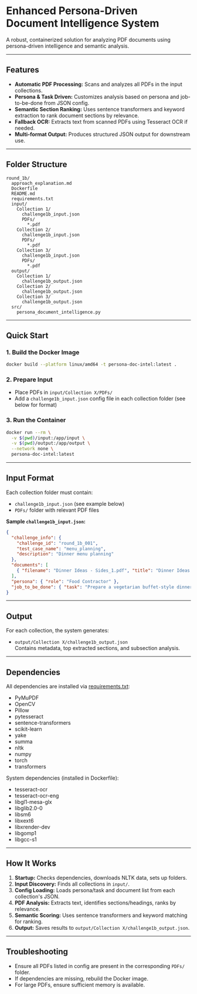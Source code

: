 # Enhanced Persona-Driven Document Intelligence System

A robust, containerized solution for analyzing PDF documents using persona-driven intelligence and semantic analysis.

---

## Features

- **Automatic PDF Processing:** Scans and analyzes all PDFs in the input collections.
- **Persona & Task Driven:** Customizes analysis based on persona and job-to-be-done from JSON config.
- **Semantic Section Ranking:** Uses sentence transformers and keyword extraction to rank document sections by relevance.
- **Fallback OCR:** Extracts text from scanned PDFs using Tesseract OCR if needed.
- **Multi-format Output:** Produces structured JSON output for downstream use.

---

## Folder Structure

```
round_1b/
  approach_explanation.md
  Dockerfile
  README.md
  requirements.txt
  input/
    Collection 1/
      challenge1b_input.json
      PDFs/
        *.pdf
    Collection 2/
      challenge1b_input.json
      PDFs/
        *.pdf
    Collection 3/
      challenge1b_input.json
      PDFs/
        *.pdf
  output/
    Collection 1/
      challenge1b_output.json
    Collection 2/
      challenge1b_output.json
    Collection 3/
      challenge1b_output.json
  src/
    persona_document_intelligence.py
```

---

## Quick Start

### 1. Build the Docker Image

```sh
docker build --platform linux/amd64 -t persona-doc-intel:latest .
```

### 2. Prepare Input

- Place PDFs in `input/Collection X/PDFs/`
- Add a `challenge1b_input.json` config file in each collection folder (see below for format)

### 3. Run the Container

```sh
docker run --rm \
  -v $(pwd)/input:/app/input \
  -v $(pwd)/output:/app/output \
  --network none \
  persona-doc-intel:latest
```

---

## Input Format

Each collection folder must contain:

- `challenge1b_input.json` (see example below)
- `PDFs/` folder with relevant PDF files

**Sample `challenge1b_input.json`:**
```json
{
  "challenge_info": {
    "challenge_id": "round_1b_001",
    "test_case_name": "menu_planning",
    "description": "Dinner menu planning"
  },
  "documents": [
    { "filename": "Dinner Ideas - Sides_1.pdf", "title": "Dinner Ideas - Sides_1" }
  ],
  "persona": { "role": "Food Contractor" },
  "job_to_be_done": { "task": "Prepare a vegetarian buffet-style dinner menu for a corporate gathering, including gluten-free items." }
}
```

---

## Output

For each collection, the system generates:

- `output/Collection X/challenge1b_output.json`  
  Contains metadata, top extracted sections, and subsection analysis.

---

## Dependencies

All dependencies are installed via [requirements.txt](requirements.txt):

- PyMuPDF
- OpenCV
- Pillow
- pytesseract
- sentence-transformers
- scikit-learn
- yake
- summa
- nltk
- numpy
- torch
- transformers

System dependencies (installed in Dockerfile):

- tesseract-ocr
- tesseract-ocr-eng
- libgl1-mesa-glx
- libglib2.0-0
- libsm6
- libxext6
- libxrender-dev
- libgomp1
- libgcc-s1

---

## How It Works

1. **Startup:** Checks dependencies, downloads NLTK data, sets up folders.
2. **Input Discovery:** Finds all collections in `input/`.
3. **Config Loading:** Loads persona/task and document list from each collection's JSON.
4. **PDF Analysis:** Extracts text, identifies sections/headings, ranks by relevance.
5. **Semantic Scoring:** Uses sentence transformers and keyword matching for ranking.
6. **Output:** Saves results to `output/Collection X/challenge1b_output.json`.

---

## Troubleshooting

- Ensure all PDFs listed in config are present in the corresponding `PDFs/` folder.
- If dependencies are missing, rebuild the Docker image.
- For large PDFs, ensure sufficient memory is available.